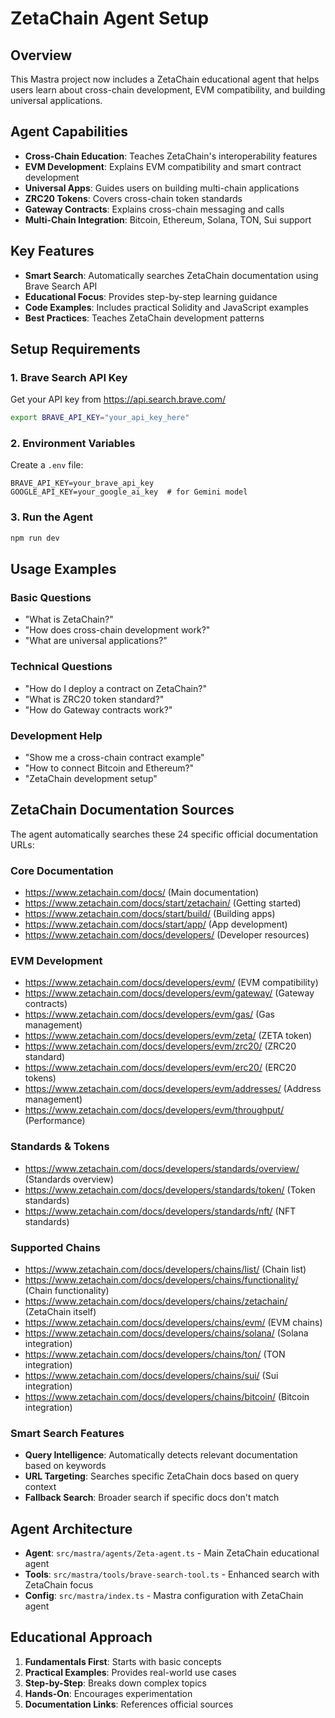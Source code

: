 # ZetaChain Agent Setup

## Overview
This Mastra project now includes a ZetaChain educational agent that helps users learn about cross-chain development, EVM compatibility, and building universal applications.

## Agent Capabilities
- **Cross-Chain Education**: Teaches ZetaChain's interoperability features
- **EVM Development**: Explains EVM compatibility and smart contract development  
- **Universal Apps**: Guides users on building multi-chain applications
- **ZRC20 Tokens**: Covers cross-chain token standards
- **Gateway Contracts**: Explains cross-chain messaging and calls
- **Multi-Chain Integration**: Bitcoin, Ethereum, Solana, TON, Sui support

## Key Features
- **Smart Search**: Automatically searches ZetaChain documentation using Brave Search API
- **Educational Focus**: Provides step-by-step learning guidance
- **Code Examples**: Includes practical Solidity and JavaScript examples
- **Best Practices**: Teaches ZetaChain development patterns

## Setup Requirements

### 1. Brave Search API Key
Get your API key from https://api.search.brave.com/
```bash
export BRAVE_API_KEY="your_api_key_here"
```

### 2. Environment Variables
Create a `.env` file:
```
BRAVE_API_KEY=your_brave_api_key
GOOGLE_API_KEY=your_google_ai_key  # for Gemini model
```

### 3. Run the Agent
```bash
npm run dev
```

## Usage Examples

### Basic Questions
- "What is ZetaChain?"
- "How does cross-chain development work?"
- "What are universal applications?"

### Technical Questions  
- "How do I deploy a contract on ZetaChain?"
- "What is ZRC20 token standard?"
- "How do Gateway contracts work?"

### Development Help
- "Show me a cross-chain contract example"
- "How to connect Bitcoin and Ethereum?"
- "ZetaChain development setup"

## ZetaChain Documentation Sources
The agent automatically searches these 24 specific official documentation URLs:

### Core Documentation
- https://www.zetachain.com/docs/ (Main documentation)
- https://www.zetachain.com/docs/start/zetachain/ (Getting started)
- https://www.zetachain.com/docs/start/build/ (Building apps)
- https://www.zetachain.com/docs/start/app/ (App development)
- https://www.zetachain.com/docs/developers/ (Developer resources)

### EVM Development
- https://www.zetachain.com/docs/developers/evm/ (EVM compatibility)
- https://www.zetachain.com/docs/developers/evm/gateway/ (Gateway contracts)
- https://www.zetachain.com/docs/developers/evm/gas/ (Gas management)
- https://www.zetachain.com/docs/developers/evm/zeta/ (ZETA token)
- https://www.zetachain.com/docs/developers/evm/zrc20/ (ZRC20 standard)
- https://www.zetachain.com/docs/developers/evm/erc20/ (ERC20 tokens)
- https://www.zetachain.com/docs/developers/evm/addresses/ (Address management)
- https://www.zetachain.com/docs/developers/evm/throughput/ (Performance)

### Standards & Tokens
- https://www.zetachain.com/docs/developers/standards/overview/ (Standards overview)
- https://www.zetachain.com/docs/developers/standards/token/ (Token standards)
- https://www.zetachain.com/docs/developers/standards/nft/ (NFT standards)

### Supported Chains
- https://www.zetachain.com/docs/developers/chains/list/ (Chain list)
- https://www.zetachain.com/docs/developers/chains/functionality/ (Chain functionality)
- https://www.zetachain.com/docs/developers/chains/zetachain/ (ZetaChain itself)
- https://www.zetachain.com/docs/developers/chains/evm/ (EVM chains)
- https://www.zetachain.com/docs/developers/chains/solana/ (Solana integration)
- https://www.zetachain.com/docs/developers/chains/ton/ (TON integration)
- https://www.zetachain.com/docs/developers/chains/sui/ (Sui integration)
- https://www.zetachain.com/docs/developers/chains/bitcoin/ (Bitcoin integration)

### Smart Search Features
- **Query Intelligence**: Automatically detects relevant documentation based on keywords
- **URL Targeting**: Searches specific ZetaChain docs based on query context
- **Fallback Search**: Broader search if specific docs don't match

## Agent Architecture
- **Agent**: `src/mastra/agents/Zeta-agent.ts` - Main ZetaChain educational agent
- **Tools**: `src/mastra/tools/brave-search-tool.ts` - Enhanced search with ZetaChain focus
- **Config**: `src/mastra/index.ts` - Mastra configuration with ZetaChain agent

## Educational Approach
1. **Fundamentals First**: Starts with basic concepts
2. **Practical Examples**: Provides real-world use cases  
3. **Step-by-Step**: Breaks down complex topics
4. **Hands-On**: Encourages experimentation
5. **Documentation Links**: References official sources
